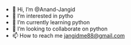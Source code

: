 - 👋 Hi, I’m @Anand-Jangid
- 👀 I’m interested in pytho
- 🌱 I’m currently learning python
- 💞️ I’m looking to collaborate on python
- 📫 How to reach me jangidme88@gmail.com

<!---
Anand-Jangid/Anand-Jangid is a ✨ special ✨ repository because its `README.md` (this file) appears on your GitHub profile.
You can click the Preview link to take a look at your changes.
--->
